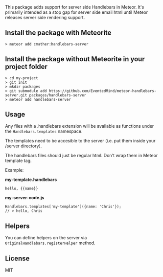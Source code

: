 This package adds support for server side Handlebars in Meteor. It's primarily
intended as a stop gap for server side email html until Meteor releases server
side rendering support.

## Install the package with Meteorite
`> meteor add cmather:handlebars-server`

## Install the package without Meteorite in your project folder
```
> cd my-project
> git init
> mkdir packages
> git submodule add https://github.com/EventedMind/meteor-handlebars-server.git packages/handlebars-server
> meteor add handlebars-server
```

## Usage

Any files with a .handlebars extension will be available as functions under the
`Handlebars.templates` namespace. 

The templates need to be accesible to the server (i.e. put them inside your /server directory).

The handlebars files should just be regular html. Don't wrap them in Meteor template tag.

Example:

**my-template.handlebars**
```
hello, {{name}}
```

**my-server-code.js**
```
Handlebars.templates['my-template']({name: 'Chris'});
// > hello, Chris
```

## Helpers

You can define helpers on the server via `OriginalHandlebars.registerHelper` method.

## License
MIT

